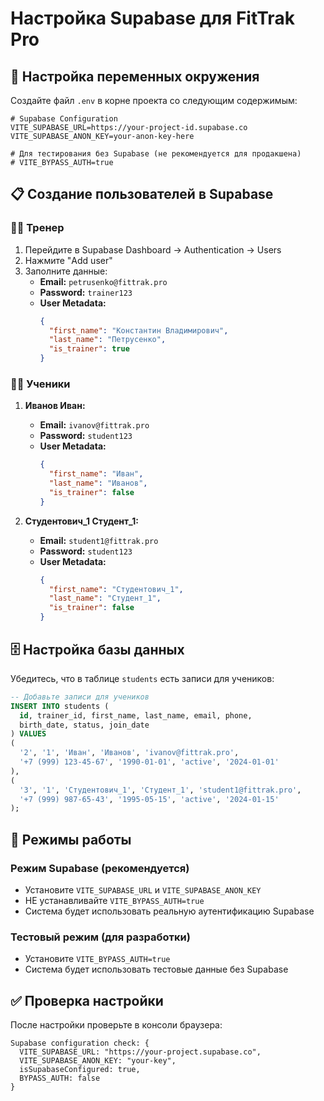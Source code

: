 # Настройка Supabase для FitTrak Pro

## 🔧 Настройка переменных окружения

Создайте файл `.env` в корне проекта со следующим содержимым:

```env
# Supabase Configuration
VITE_SUPABASE_URL=https://your-project-id.supabase.co
VITE_SUPABASE_ANON_KEY=your-anon-key-here

# Для тестирования без Supabase (не рекомендуется для продакшена)
# VITE_BYPASS_AUTH=true
```

## 📋 Создание пользователей в Supabase

### 👨‍🏫 Тренер
1. Перейдите в Supabase Dashboard → Authentication → Users
2. Нажмите "Add user"
3. Заполните данные:
   - **Email:** `petrusenko@fittrak.pro`
   - **Password:** `trainer123`
   - **User Metadata:**
     ```json
     {
       "first_name": "Константин Владимирович",
       "last_name": "Петрусенко",
       "is_trainer": true
     }
     ```

### 👨‍🎓 Ученики
1. **Иванов Иван:**
   - **Email:** `ivanov@fittrak.pro`
   - **Password:** `student123`
   - **User Metadata:**
     ```json
     {
       "first_name": "Иван",
       "last_name": "Иванов",
       "is_trainer": false
     }
     ```

2. **Студентович_1 Студент_1:**
   - **Email:** `student1@fittrak.pro`
   - **Password:** `student123`
   - **User Metadata:**
     ```json
     {
       "first_name": "Студентович_1",
       "last_name": "Студент_1",
       "is_trainer": false
     }
     ```

## 🗄️ Настройка базы данных

Убедитесь, что в таблице `students` есть записи для учеников:

```sql
-- Добавьте записи для учеников
INSERT INTO students (
  id, trainer_id, first_name, last_name, email, phone, 
  birth_date, status, join_date
) VALUES 
(
  '2', '1', 'Иван', 'Иванов', 'ivanov@fittrak.pro', 
  '+7 (999) 123-45-67', '1990-01-01', 'active', '2024-01-01'
),
(
  '3', '1', 'Студентович_1', 'Студент_1', 'student1@fittrak.pro', 
  '+7 (999) 987-65-43', '1995-05-15', 'active', '2024-01-15'
);
```

## 🔄 Режимы работы

### Режим Supabase (рекомендуется)
- Установите `VITE_SUPABASE_URL` и `VITE_SUPABASE_ANON_KEY`
- НЕ устанавливайте `VITE_BYPASS_AUTH=true`
- Система будет использовать реальную аутентификацию Supabase

### Тестовый режим (для разработки)
- Установите `VITE_BYPASS_AUTH=true`
- Система будет использовать тестовые данные без Supabase

## ✅ Проверка настройки

После настройки проверьте в консоли браузера:
```
Supabase configuration check: {
  VITE_SUPABASE_URL: "https://your-project.supabase.co",
  VITE_SUPABASE_ANON_KEY: "your-key",
  isSupabaseConfigured: true,
  BYPASS_AUTH: false
}
```
